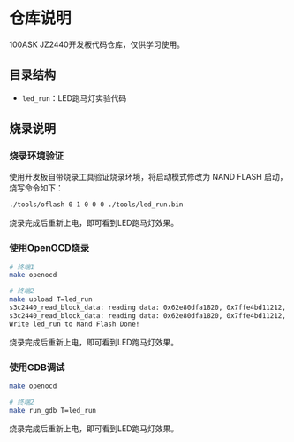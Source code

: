 # 仓库说明
100ASK JZ2440开发板代码仓库，仅供学习使用。

## 目录结构

- `led_run`：LED跑马灯实验代码

## 烧录说明
### 烧录环境验证
使用开发板自带烧录工具验证烧录环境，将启动模式修改为 NAND FLASH 启动，烧写命令如下：
```bash
./tools/oflash 0 1 0 0 0 ./tools/led_run.bin
```
烧录完成后重新上电，即可看到LED跑马灯效果。

### 使用OpenOCD烧录
```bash
# 终端1
make openocd

# 终端2
make upload T=led_run
s3c2440_read_block_data: reading data: 0x62e80dfa1820, 0x7ffe4bd11212, 6
s3c2440_read_block_data: reading data: 0x62e80dfa1820, 0x7ffe4bd11212, 6
Write led_run to Nand Flash Done!
```
烧录完成后重新上电，即可看到LED跑马灯效果。

### 使用GDB调试
```bash
make openocd

# 终端2
make run_gdb T=led_run
```
烧录完成后重新上电，即可看到LED跑马灯效果。



